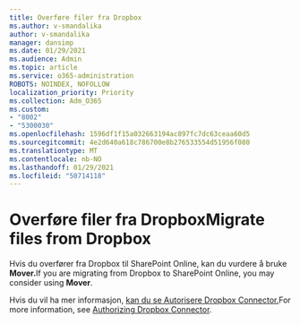 ```yaml
---
title: Overføre filer fra Dropbox
ms.author: v-smandalika
author: v-smandalika
manager: dansimp
ms.date: 01/29/2021
ms.audience: Admin
ms.topic: article
ms.service: o365-administration
ROBOTS: NOINDEX, NOFOLLOW
localization_priority: Priority
ms.collection: Adm_O365
ms.custom:
- "8002"
- "5300030"
ms.openlocfilehash: 1596df1f15a032663194ac897fc7dc63ceaa60d5
ms.sourcegitcommit: 4e2d640a618c786700e8b276533554d51956f080
ms.translationtype: MT
ms.contentlocale: nb-NO
ms.lasthandoff: 01/29/2021
ms.locfileid: "50714118"
---
```

# <a name="migrate-files-from-dropbox"></a><span data-ttu-id="59f59-102">Overføre filer fra Dropbox</span><span class="sxs-lookup"><span data-stu-id="59f59-102">Migrate files from Dropbox</span></span>

<span data-ttu-id="59f59-103">Hvis du overfører fra Dropbox til SharePoint Online, kan du vurdere å bruke **Mover.**</span><span class="sxs-lookup"><span data-stu-id="59f59-103">If you are migrating from Dropbox to SharePoint Online, you may consider using **Mover**.</span></span>

<span data-ttu-id="59f59-104">Hvis du vil ha mer informasjon, [kan du se Autorisere Dropbox Connector.](https://docs.microsoft.com/sharepointmigration/mover-dropbox)</span><span class="sxs-lookup"><span data-stu-id="59f59-104">For more information, see [Authorizing Dropbox Connector](https://docs.microsoft.com/sharepointmigration/mover-dropbox).</span></span>

